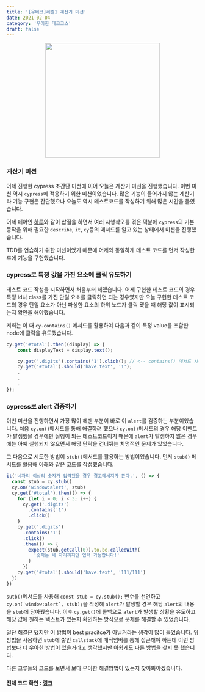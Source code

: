 ```yaml
---
title: '[우테코]레벨1 계산기 미션'
date: 2021-02-04
category: '우아한 테크코스'
draft: false
---
```


<p align="middle">
  <img width="300" src="https://techcourse-storage.s3.ap-northeast-2.amazonaws.com/805329299a1a43c4850c410a545caf24">
</p>

### 계산기 미션

어제 진행한 cypress 초간단 미션에 이어 오늘은 계산기 미션을 진행했습니다. 이번 미션 역시 `cypress`에 적응하기 위한 미션이었습니다. 많은 기능이 들어가지 않는 계산기라 기능 구현은 간단했으나 오늘도 역시 테스트코드를 작성하기 위해 많은 시간을 들였습니다.

어제 페어인 [하루](https://github.com/365kim)와 같이 삽질을 하면서 여러 시행착오를 겪은 덕분에 `cypress`의 기본 동작을 위해 필요한 `describe`, `it`, `cy`등의 메서드를 알고 있는 상태에서 미션을 진행했습니다.

TDD를 연습하기 위한 미션이었기 때문에 어제와 동일하게 테스트 코드를 먼저 작성한 후에 기능을 구현했습니다.

### cypress로 특정 값을 가진 요소에 클릭 유도하기

테스트 코드 작성을 시작하면서 처음부터 헤맸습니다. 어제 구현한 테스트 코드의 경우 특정 id나 class를 가진 단일 요소를 클릭하면 되는 경우였지만 오늘 구현한 테스트 코드의 경우 단일 요소가 아닌 파싱한 요소의 하위 노드가 클릭 됐을 때 해당 값이 표시되는지 확인을 해야했습니다.

저희는 이 때 `cy.contains()` 메서드를 활용하여 다음과 같이 특정 value를 포함한 node에 클릭을 유도했습니다.

```js
cy.get('#total').then((display) => {
    const displayText = display.text();

    cy.get('.digits').contains('1').click(); // <-- contains() 메서드 사용
    cy.get('#total').should('have.text', '1');
    .
    .
    .
});
```

### cypress로 alert 검증하기

이번 미션을 진행하면서 가장 많이 헤맨 부분이 바로 이 `alert`를 검증하는 부분이었습니다. 처음 `cy.on()`메서드를 통해 해결하려 했으나 `cy.on()`메서드의 경우 해당 이벤트가 발생했을 경우에만 실행이 되는 테스트코드이기 때문에 `alert`가 발생하지 않은 경우에는 아예 실행되지 않으면서 해당 단락을 건너뛰는 치명적인 문제가 있었습니다.

그 다음으로 시도한 방법이 `stub()`메서드를 활용하는 방법이었습니다. 먼저 `stub()` 메서드를 활용해 아래와 같은 코드를 작성했습니다.

```js
it('네자리 이상의 숫자가 입력됐을 경우 경고메세지가 뜬다.', () => {
  const stub = cy.stub()
  cy.on('window:alert', stub)
  cy.get('#total').then(() => {
    for (let i = 0; i < 3; i++) {
      cy.get('.digits')
        .contains('1')
        .click()
    }
    cy.get('.digits')
      .contains('1')
      .click()
      .then(() => {
        expect(stub.getCall(0)).to.be.calledWith(
          '숫자는 세 자리까지만 입력 가능합니다!'
        )
      })
    cy.get('#total').should('have.text', '111/111')
  })
})
```

`sutb()`메서드를 사용해 `const stub = cy.stub();` 변수를 선언하고 `` cy.on('window:alert`, stub); ``을 작성해 `alert`가 발생할 경우 해당 `alert`의 내용을 `stub`에 담아줬습니다. 이후 `cy.get()`에 콜백으로 `alert`가 발생할 상황을 유도하고 해당 값에 원하는 텍스트가 있는지 확인하는 방식으로 문제를 해결할 수 있었습니다.

일단 해결은 됐지만 이 방법이 best pracitce가 아닐거라는 생각이 많이 들었습니다. 위 방법을 사용하면 `stub`에 쌓인 `callstack`에 매직넘버를 통해 접근해야 하는데 이런 방법보다 더 우아한 방법이 있을거라고 생각했지만 아쉽게도 다른 방법을 찾지 못 했습니다.

다른 크루들의 코드를 보면서 보다 우아한 해결방법이 있는지 찾아봐야겠습니다.

#### 전체 코드 확인 : [링크](https://github.com/YUJO42/javascript-calculator/tree/yujo)
